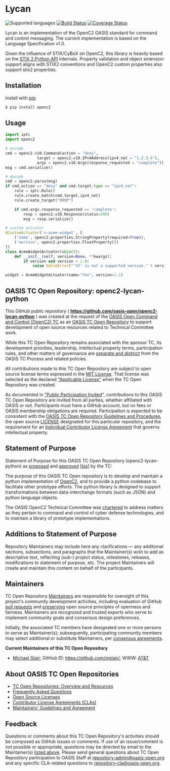 # Lycan
![Supported languages](https://img.shields.io/badge/python-2.7%2C%203.6-blue.svg)
[![Build Status](https://travis-ci.org/oasis-open/openc2-lycan-python.svg)](https://travis-ci.org/open-oasis/openc2-lycan-python)
[![Coverage Status](https://coveralls.io/repos/github/oasis-open/openc2-lycan-python/badge.svg)](https://coveralls.io/github/oasis-open/openc2-lycan-python)

Lycan is an implementation of the OpenC2 OASIS standard for command and control messaging. The current implementation is based on the Language Specification v1.0.

Given the influence of STIX/CyBoX on OpenC2, this library is heavily based on the [STIX 2 Python API](https://github.com/oasis-open/cti-python-stix2) internals. Property validation and object extension support aligns with STIX2 conventions and OpenC2 custom properties also support stix2 properties.

## Installation

Install with [pip](https://pip.pypa.io/en/stable):

```bash
$ pip install openc2
```

## Usage

```python
import iptc
import openc2

# encode
cmd = openc2.v10.Command(action = "deny",
              target = openc2.v10.IPv4Address(ipv4_net = "1.2.3.4"),
              args = openc2.v10.Args(response_requested = "complete"))
msg = cmd.serialize()

# decode
cmd = openc2.parse(msg)
if cmd.action == "deny" and cmd.target.type == "ipv4_net":
    rule = iptc.Rule()
    rule.create_match(cmd.target.ipv4_net)
    rule.create_target("DROP")

    if cmd.args.response_requested == 'complete':
        resp = openc2.v10.Response(status=200)
        msg = resp.serialize()

# custom actuator
@CustomActuator('x-acme-widget', [
    ('name', openc2.properties.StringProperty(required=True)),
    ('version', openc2.properties.FloatProperty())
])
class AcmeWidgetActuator(object):
    def __init__(self, version=None, **kwargs):
        if version and version < 1.0:
            raise ValueError("'%f' is not a supported version." % version)

widget = AcmeWidgetActuator(name="foo", version=1.1)
```

<div>
<h2><a id="readme-general">OASIS TC Open Repository: openc2-lycan-python</a></h2>

<p>This GitHub public repository ( <b><a href="https://github.com/oasis-open/openc2-lycan-python">https://github.com/oasis-open/openc2-lycan-python</a></b> ) was created at the request of the <a href="https://www.oasis-open.org/committees/openc2/">OASIS Open Command and Control (OpenC2) TC</a> as an <a href="https://www.oasis-open.org/resources/open-repositories/">OASIS TC Open Repository</a> to support development of open source resources related to Technical Committee work.</p>

<p>While this TC Open Repository remains associated with the sponsor TC, its development priorities, leadership, intellectual property terms, participation rules, and other matters of governance are <a href="https://github.com/oasis-open/openc2-lycan-python/blob/master/CONTRIBUTING.md#governance-distinct-from-oasis-tc-process">separate and distinct</a> from the OASIS TC Process and related policies.</p>

<p>All contributions made to this TC Open Repository are subject to open source license terms expressed in the <a href="https://www.oasis-open.org/sites/www.oasis-open.org/files/MIT-License.txt">MIT License</a>.  That license was selected as the declared <a href="https://www.oasis-open.org/resources/open-repositories/licenses">"Applicable License"</a> when the TC Open Repository was created.</p>

<p>As documented in <a href="https://github.com/oasis-open/openc2-lycan-python/blob/master/CONTRIBUTING.md#public-participation-invited">"Public Participation Invited</a>", contributions to this OASIS TC Open Repository are invited from all parties, whether affiliated with OASIS or not.  Participants must have a GitHub account, but no fees or OASIS membership obligations are required.  Participation is expected to be consistent with the <a href="https://www.oasis-open.org/policies-guidelines/open-repositories">OASIS TC Open Repository Guidelines and Procedures</a>, the open source <a href="https://github.com/oasis-open/openc2-lycan-python/blob/master/LICENSE">LICENSE</a> designated for this particular repository, and the requirement for an <a href="https://www.oasis-open.org/resources/open-repositories/cla/individual-cla">Individual Contributor License Agreement</a> that governs intellectual property.</p>

</div>

<div>
<h2><a id="purposeStatement">Statement of Purpose</a></h2>

<p>Statement of Purpose for this OASIS TC Open Repository (openc2-lycan-python) as <a href="https://lists.oasis-open.org/archives/openc2/201802/msg00006.html">proposed</a> and <a href="https://lists.oasis-open.org/archives/openc2/201803/msg00007.html">approved</a> [<a href="https://lists.oasis-open.org/archives/openc2/201803/msg00023.html">bis</a>] by the TC:</p>

<p>The purpose of this OASIS TC Open repository is to develop and maintain a python implementation of <a href="http://docs.oasis-open.org/openc2/">OpenC2</a>, and to provide a python codebase to facilitate other prototype efforts.  The python library is designed to support transformations between data-interchange formats (such as JSON) and python language objects.</p>

<p>The OASIS OpenC2 Technical Committee was <a href="https://www.oasis-open.org/committees/openc2/charter.php">chartered</a> to address matters as they pertain to command and control of cyber defense technologies, and to maintain a library of prototype implementations.</p>

</div>

<div><h2><a id="purposeClarifications">Additions to Statement of Purpose</a></h2>

<p>Repository Maintainers may include here any clarifications &mdash; any additional sections, subsections, and paragraphs that the Maintainer(s) wish to add as descriptive text, reflecting (sub-) project status, milestones, releases, modifications to statement of purpose, etc.  The project Maintainers will create and maintain this content on behalf of the participants.</p>
</div>

<div>
<h2><a id="maintainers">Maintainers</a></h2>

<p>TC Open Repository <a href="https://www.oasis-open.org/resources/open-repositories/maintainers-guide">Maintainers</a> are responsible for oversight of this project's community development activities, including evaluation of GitHub <a href="https://github.com/oasis-open/openc2-lycan-python/blob/master/CONTRIBUTING.md#fork-and-pull-collaboration-model">pull requests</a> and <a href="https://www.oasis-open.org/policies-guidelines/open-repositories#repositoryManagement">preserving</a> open source principles of openness and fairness. Maintainers are recognized and trusted experts who serve to implement community goals and consensus design preferences.</p>

<p>Initially, the associated TC members have designated one or more persons to serve as Maintainer(s); subsequently, participating community members may select additional or substitute Maintainers, per <a href="https://www.oasis-open.org/resources/open-repositories/maintainers-guide#additionalMaintainers">consensus agreements</a>.</p>

<p><b><a id="currentMaintainers">Current Maintainers of this TC Open Repository</a></b></p>

<ul>
<li><a href="mailto:mstair@att.com">Michael Stair</a>; GitHub ID: <a href="https://github.com/mstair/">https://github.com/mstair/</a>; WWW: <a href="https://www.att.com/">AT&amp;T</a></li>
</ul>

</div>

<div><h2><a id="aboutOpenRepos">About OASIS TC Open Repositories</a></h2>

<p><ul>
<li><a href="https://www.oasis-open.org/resources/open-repositories/">TC Open Repositories: Overview and Resources</a></li>
<li><a href="https://www.oasis-open.org/resources/open-repositories/faq">Frequently Asked Questions</a></li>
<li><a href="https://www.oasis-open.org/resources/open-repositories/licenses">Open Source Licenses</a></li>
<li><a href="https://www.oasis-open.org/resources/open-repositories/cla">Contributor License Agreements (CLAs)</a></li>
<li><a href="https://www.oasis-open.org/resources/open-repositories/maintainers-guide">Maintainers' Guidelines and Agreement</a></li>
</ul></p>

</div>

<div><h2><a id="feedback">Feedback</a></h2>

<p>Questions or comments about this TC Open Repository's activities should be composed as GitHub issues or comments. If use of an issue/comment is not possible or appropriate, questions may be directed by email to the Maintainer(s) <a href="#currentMaintainers">listed above</a>.  Please send general questions about TC Open Repository participation to OASIS Staff at <a href="mailto:repository-admin@oasis-open.org">repository-admin@oasis-open.org</a> and any specific CLA-related questions to <a href="mailto:repository-cla@oasis-open.org">repository-cla@oasis-open.org</a>.</p>

</div>
